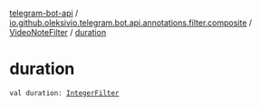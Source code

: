 [telegram-bot-api](../../index.md) / [io.github.oleksivio.telegram.bot.api.annotations.filter.composite](../index.md) / [VideoNoteFilter](index.md) / [duration](./duration.md)

# duration

`val duration: `[`IntegerFilter`](../../io.github.oleksivio.telegram.bot.api.annotations.filter.primitive/-integer-filter/index.md)